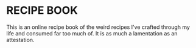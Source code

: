 
# RECIPE BOOK

This is an online recipe book of the weird recipes I've crafted through my life and consumed far too much of. It is as much a lamentation as an attestation.